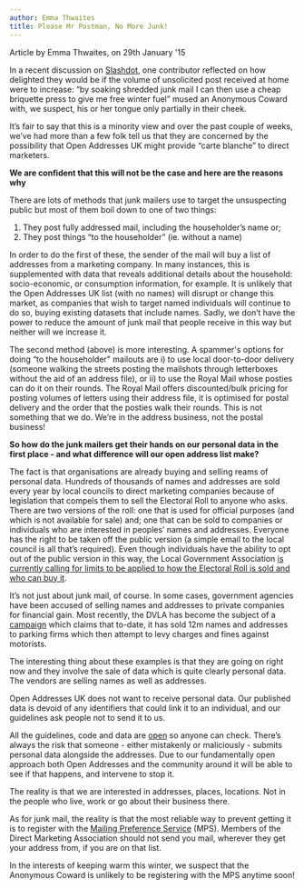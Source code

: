 ```yaml
---
author: Emma Thwaites
title: Please Mr Postman, No More Junk!
---
```


<div class="content-meta">Article by Emma Thwaites, on 29th January '15</div>

In a recent discussion on [Slashdot](http://search.slashdot.org/story/15/01/15/1447259/first-crowdsourced-open-data-address-list-launches-in-the-uk), one contributor reflected on how delighted they would be if the volume of unsolicited post received at home were to increase: “by soaking shredded junk mail I can then use a cheap briquette press to give me free winter fuel” mused an Anonymous Coward with, we suspect, his or her tongue only partially in their cheek.

It’s fair to say that this is a minority view and over the past couple of weeks, we’ve had more than a few folk tell us that they are concerned by the possibility that Open Addresses UK might provide “carte blanche” to direct marketers.

**We are confident that this will not be the case and here are the reasons why**

There are lots of methods that junk mailers use to target the unsuspecting public but most of them boil down to one of two things:

1. They post fully addressed mail, including the householder’s name or;
2. They post things “to the householder” (ie. without a name) 

In order to do the first of these, the sender of the mail will buy a list of addresses from a marketing company. In many instances, this is supplemented with data that reveals additional details about the household: socio-economic, or consumption information, for example. It is unlikely that the Open Addresses UK list (with no names) will disrupt or change this market, as companies that wish to target named individuals will continue to do so, buying existing datasets that include names. Sadly, we don’t have the power to reduce the amount of junk mail that people receive in this way but neither will we increase it.

The second method (above) is more interesting. A spammer's options for doing “to the householder" mailouts are i) to use local door-to-door delivery (someone walking the streets posting the mailshots through letterboxes without the aid of an address file), or ii) to use the Royal Mail whose posties can do it on their rounds. The Royal Mail offers discounted/bulk pricing for posting volumes of  letters using their address file, it is optimised for postal delivery and the order that the posties walk their rounds. This is not something that we  do. We’re in the address business, not the postal business!

**So how do the junk mailers get their hands on our personal data in the first place - and what difference will our open address list make?**

The fact is that organisations are already buying and selling reams of personal data. Hundreds of thousands of names and addresses are sold every year by local councils to direct marketing companies because of legislation that compels them to sell the Electoral Roll to anyone who asks. There are two versions of the roll: one that is used for official purposes (and which is not available for sale) and; one that can be sold to companies or individuals who are interested in peoples’ names and addresses. Everyone has the right to be taken off the public version (a simple email to the local council is all that’s required). Even though individuals have the ability to opt out of the public version in this way, the Local Government Association [is currently calling for limits to be applied to how the Electoral Roll is sold and who can buy it](http://www.local.gov.uk/media-releases/-/journal_content/56/10180/6465522/NEWS).

It’s not just about junk mail, of course. In some cases, government agencies have been accused of selling names and addresses to private companies for financial gain. Most recently, the DVLA has become the subject of a [campaign](http://challengethefine.com/) which claims that to-date, it has sold 12m names and addresses to parking firms which then attempt to levy charges and fines against motorists.

The interesting thing about these examples is that they are going on right now and they involve the sale of data which is quite clearly personal data. The vendors are selling names as well as addresses. 

Open Addresses UK does not want to receive personal data. Our published data is devoid of any identifiers that could link it to an individual, and our guidelines ask people not to send it to us. 

All the guidelines, code and data are [open](https://github.com/OpenAddressesUK/) so anyone can check. There’s always the risk that someone - either mistakenly or maliciously - submits personal data alongside the addresses. Due to our fundamentally open approach both Open Addresses and the community around it will be able to see if that happens, and intervene to stop it. 
 
The reality is that we are interested in addresses, places, locations. Not in the people who live, work or go about their business there. 

As for junk mail, the reality is that the most reliable way to prevent getting it is to register with the [Mailing Preference Service](http://www.mpsonline.org.uk/mpsr/) (MPS). Members of the Direct Marketing Association should not send you mail, wherever they get your address from, if you are on that list. 

In the interests of keeping warm this winter, we suspect that the Anonymous Coward is unlikely to be registering with the MPS anytime soon!

